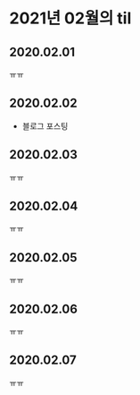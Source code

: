 # 2021년 02월의 til

## 2020.02.01

ㅠㅠ

## 2020.02.02

- 블로그 포스팅

## 2020.02.03

ㅠㅠ

## 2020.02.04

ㅠㅠ

## 2020.02.05

ㅠㅠ

## 2020.02.06

ㅠㅠ

## 2020.02.07

ㅠㅠ